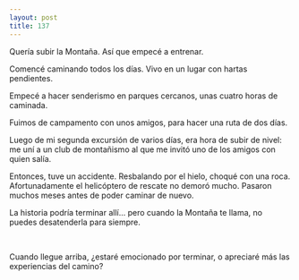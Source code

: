```yaml
---
layout: post
title: 137
---
```


Quería subir la Montaña. Así que empecé a entrenar.

Comencé caminando todos los días. Vivo en un lugar con hartas pendientes.

Empecé a hacer senderismo en parques cercanos, unas cuatro horas de caminada.

Fuimos de campamento con unos amigos, para hacer una ruta de dos días.

Luego de mi segunda excursión de varios días, era hora de subir de nivel: me uní a un club de montañismo al que me invitó uno de los amigos con quien salía.

Entonces, tuve un accidente. Resbalando por el hielo, choqué con una roca. Afortunadamente el helicóptero de rescate no demoró mucho. Pasaron muchos meses antes de poder caminar de nuevo.

La historia podría terminar allí... pero cuando la Montaña te llama, no puedes desatenderla para siempre.

                              

Cuando llegue arriba, ¿estaré emocionado por terminar, o apreciaré más las experiencias del camino?
